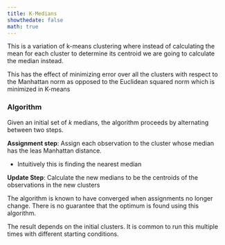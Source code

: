 ```yaml
---
title: K-Medians
showthedate: false
math: true
---
```


This is a variation of k-means clustering where instead of calculating the mean for each cluster to determine its centroid we are going to calculate the median instead.

This has the effect of minimizing error over all the clusters with respect to the Manhattan norm as opposed to the Euclidean squared norm which is minimized in K-means

### Algorithm

Given an initial set of $k$ medians, the algorithm proceeds by alternating between two steps.

**Assignment step**: Assign each observation to the cluster whose median has the leas Manhattan distance.

- Intuitively this is finding the nearest median

**Update Step**: Calculate the new medians to be the centroids of the observations in the new clusters

The algorithm is known to have converged when assignments no longer change. There is no guarantee that the optimum is found using this algorithm. 

The result depends on the initial clusters. It is common to run this multiple times with different starting conditions.
